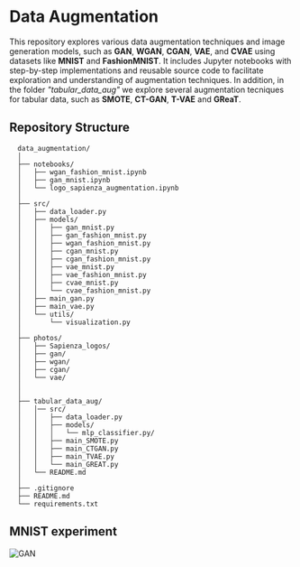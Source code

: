 # Data Augmentation 

This repository explores various data augmentation techniques and image generation models, such as **GAN**, **WGAN**, **CGAN**, **VAE**, and **CVAE** using datasets like **MNIST** and **FashionMNIST**. 
It includes Jupyter notebooks with step-by-step implementations and reusable source code to facilitate exploration and understanding of augmentation techniques.
In addition, in the folder *"tabular_data_aug"* we explore several augmentation tecniques for tabular data, such as **SMOTE**, **CT-GAN**, **T-VAE** and **GReaT**.

## Repository Structure

      data_augmentation/ 
      │
      ├── notebooks/                
      │   ├── wgan_fashion_mnist.ipynb 
      │   ├── gan_mnist.ipynb 
      │   └── logo_sapienza_augmentation.ipynb  
      │
      ├── src/                      
      │   ├── data_loader.py        
      │   ├── models/                
      │   │   ├── gan_mnist.py  
      │   │   ├── gan_fashion_mnist.py   
      │   │   ├── wgan_fashion_mnist.py           
      │   │   ├── cgan_mnist.py   
      │   │   ├── cgan_fashion_mnist.py  
      │   │   ├── vae_mnist.py 
      │   │   ├── vae_fashion_mnist.py 
      │   │   ├── cvae_mnist.py 
      │   │   └── cvae_fashion_mnist.py  
      │   ├── main_gan.py   
      │   ├── main_vae.py  
      │   └── utils/                  
      │       └── visualization.py  
      │
      ├── photos/
      │   ├── Sapienza_logos/    
      │   ├── gan/            
      │   ├── wgan/ 
      │   ├── cgan/ 
      │   └── vae/  
      │
      │
      ├── tabular_data_aug/                       
      │   │── src/ 
      │   │   ├── data_loader.py        
      │   │   ├── models/
      │   │   │   └── mlp_classifier.py/  
      │   │   ├── main_SMOTE.py 
      │   │   ├── main_CTGAN.py 
      │   │   ├── main_TVAE.py 
      │   │   └── main_GREAT.py  
      │   └── README.md  
      │
      ├── .gitignore                
      ├── README.md                 
      └── requirements.txt                 

## MNIST experiment

![GAN]([https://github.com/msilver22/data_augmentation/blob/449db8b1605d55e2e6bbd3822b8ca696557bcbea/photos/gan/mode_collapse.png])

